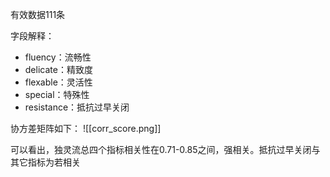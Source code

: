 
有效数据111条

字段解释：
- fluency：流畅性
- delicate：精致度
- flexable：灵活性
- special：特殊性
- resistance：抵抗过早关闭

协方差矩阵如下：
![[corr_score.png]]



可以看出，独灵流总四个指标相关性在0.71-0.85之间，强相关。抵抗过早关闭与其它指标为若相关